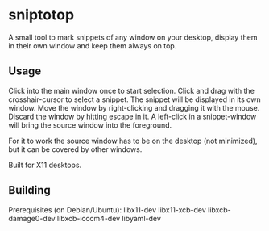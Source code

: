 # sniptotop

A small tool to mark snippets of any window on your desktop, display them
in their own window and keep them always on top.

## Usage

Click into the main window once to start selection. Click and drag with
the crosshair-cursor to select a snippet. The snippet will be displayed
in its own window.
Move the window by right-clicking and dragging it with the mouse.
Discard the window by hitting escape in it.
A left-click in a snippet-window will bring the source window into the
foreground.

For it to work the source window has to be on the desktop (not minimized),
but it can be covered by other windows.

Built for X11 desktops.

## Building
Prerequisites (on Debian/Ubuntu): libx11-dev libx11-xcb-dev
    libxcb-damage0-dev libxcb-icccm4-dev libyaml-dev
